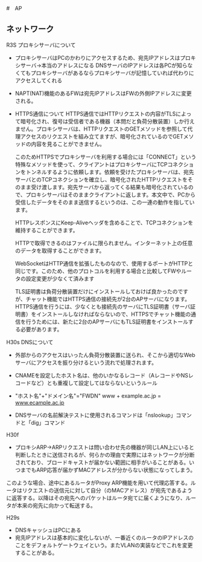 #　AP
## ネットワーク
R3S
プロキシサーバについて
* プロキシサーバはPCのかわりにアクセスするため、宛先IPアドレスはプロキシサーバ->本当のアドレスになる
    DNSサーバのIPアドレスは各PCが知らなくてもプロキシサーバがあるならプロキシサーバが記憶していれば代わりにアクセスしてくれる
* NAPT(NAT)機能のあるFWは宛先IPアドレスはFWの外側IPアドレスに変更される。

* HTTPS通信について
  HTTPS通信ではHTTPリクエストの内容がTLSによって暗号化され、復号は受信者である機器（本問だと負荷分散装置）しか行えません。プロキシサーバは、HTTPリクエストのGETメソッドを参照して代理アクセスのリクエストを組み立てますが、暗号化されているのでGETメソッドの内容を見ることができません。

    このためHTTPSでプロキシサーバを利用する場合には「CONNECT」という特殊なメソッドを使って、クライアントはプロキシサーバにTCPコネクションをトンネルするように依頼します。依頼を受けたプロキシサーバは、宛先サーバとのTCPコネクションを確立し、暗号化されたHTTPリクエストをそのまま受け渡します。宛先サーバから返ってくる結果も暗号化されているので、プロキシサーバはそのままクライアントに返します。本文中で、PCから受信したデータをそのまま送信するというのは、この一連の動作を指しています。

    HTTPレスポンスにKeep-Aliveヘッダを含めることで、TCPコネクションを維持することができます。

    HTTPで取得できるのはファイルに限られません。インターネット上の任意のデータを取得することができます。

    WebSocketはHTTP通信を拡張したものなので、使用するポートがHTTPと同じです。このため、他のプロトコルを利用する場合と比較してFWやルータの設定変更が少なくて済みます

    TLS証明書は負荷分散装置だけにインストールしておけば良かったのですが、チャット機能ではHTTPS通信の接続先が2台のAPサーバになります。HTTPS通信を行うには、少なくとも接続先のサーバにTLS証明書（サーバ証明書）をインストールしなければならないので、HTTPSでチャット機能の通信を行うためには、新たに2台のAPサーバにもTLS証明書をインストールする必要があります。

H30s
DNSについて
* 外部からのアクセスはいったん負荷分散装置に送られ、そこから適切なWebサーバにアクセスを振り分けるという流れで処理されます。
* CNAMEを設定したホスト名は、他のいかなるレコード（AレコードやNSレコードなど）とも重複して設定してはならないというルール
* "ホスト名"+"ドメイン名"="FWDN"
  www  +   example.ac.jp = www.ecample.ac.jp

* DNSサーバの名前解決テストに使用されるコマンドは「nslookup」コマンドと「dig」コマンド


H30f
  * プロキシARP->ARPリクエストは問い合わせ先の機器が同じLAN上にいると判断したときに送信されるが、何らかの理由で実際にはネットワークが分断されており、ブロードキャストが届かない範囲に相手がいることがある。いつまでもARP応答が届かずMACアドレスが分からない状態になってしまう。

  このような場合、途中にあるルータがProxy ARP機能を用いて代理応答する。ルータはリクエストの送信元に対して自分（のMACアドレス）が宛先であるように返答する。以降はその宛先へのパケットはルータ宛てに届くようになり、ルータが本来の宛先に向かって転送する。

H29s
  * DNSキャッシュはPCにある
  * 宛先IPアドレスは基本的に変化しないが、一番近くのルータのIPアドレスのことをデフォルトゲートウェイという。またVLANの実装などでこれを変更することがある。
  
